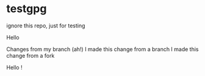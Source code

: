 # testgpg

ignore this repo, just for testing

Hello

Changes from my branch (ah!)
I made this change from a branch
I made this change from a fork


Hello !
